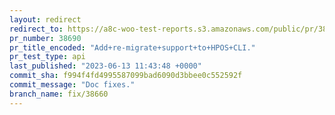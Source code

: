 ```yaml
---
layout: redirect
redirect_to: https://a8c-woo-test-reports.s3.amazonaws.com/public/pr/38690/api/index.html
pr_number: 38690
pr_title_encoded: "Add+re-migrate+support+to+HPOS+CLI."
pr_test_type: api
last_published: "2023-06-13 11:43:48 +0000"
commit_sha: f994f4fd4995587099bad6090d3bbee0c552592f
commit_message: "Doc fixes."
branch_name: fix/38660
---
```

